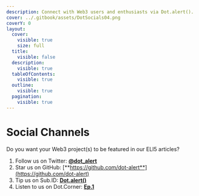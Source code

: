```yaml
---
description: Connect with Web3 users and enthusiasts via Dot.alert().
cover: ../.gitbook/assets/DotSocials04.png
coverY: 0
layout:
  cover:
    visible: true
    size: full
  title:
    visible: false
  description:
    visible: true
  tableOfContents:
    visible: true
  outline:
    visible: true
  pagination:
    visible: true
---
```


# Social Channels

Do you want your Web3 project(s) to be featured in our ELI5 articles?

1. Follow us on Twitter: [**@dot\_alert**](https://twitter.com/dot\_alert)
2. Star us on GitHub: [**https://github.com/dot-alert**](https://github.com/dot-alert)
3. Tip us on Sub.ID: [**Dot.alert()**](https://sub.id/5DyWc7AiAvVm4rZQ2eG1pgx76ohL6sGCp2ghTmju2h1RqxAC)
4. Listen to us on Dot.Corner: [**Ep.1**](https://twitter.com/ynnx\_\_\_/status/1723737562173387076)&#x20;

